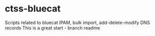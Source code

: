 # ctss-bluecat
Scripts related to bluecat IPAM, bulk import, add-delete-modify DNS records
This is a great start - branch readme
